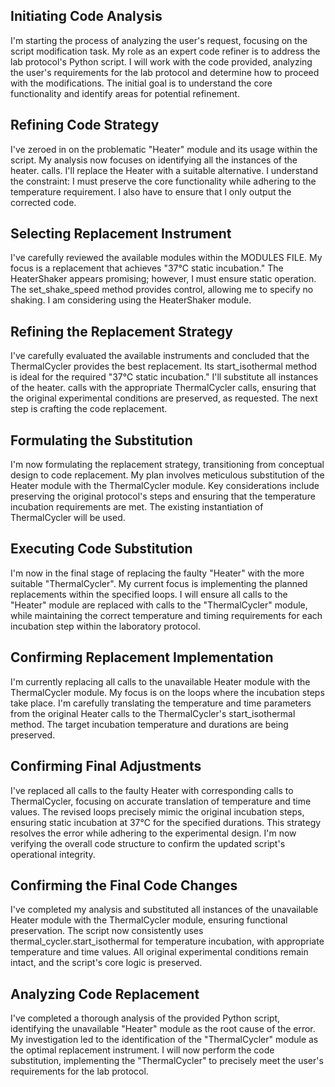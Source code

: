 ## Initiating Code Analysis

I'm starting the process of analyzing the user's request, focusing on the script modification task. My role as an expert code refiner is to address the lab protocol's Python script. I will work with the code provided, analyzing the user's requirements for the lab protocol and determine how to proceed with the modifications. The initial goal is to understand the core functionality and identify areas for potential refinement.

## Refining Code Strategy

I've zeroed in on the problematic "Heater" module and its usage within the script. My analysis now focuses on identifying all the instances of the heater. calls.  I'll replace the Heater with a suitable alternative. I understand the constraint: I must preserve the core functionality while adhering to the temperature requirement. I also have to ensure that I only output the corrected code.

## Selecting Replacement Instrument

I've carefully reviewed the available modules within the MODULES FILE. My focus is a replacement that achieves "37°C static incubation." The HeaterShaker appears promising; however, I must ensure static operation. The set_shake_speed method provides control, allowing me to specify no shaking. I am considering using the HeaterShaker module.

## Refining the Replacement Strategy

I've carefully evaluated the available instruments and concluded that the ThermalCycler provides the best replacement. Its start_isothermal method is ideal for the required "37°C static incubation." I'll substitute all instances of the heater. calls with the appropriate ThermalCycler calls, ensuring that the original experimental conditions are preserved, as requested. The next step is crafting the code replacement.

## Formulating the Substitution

I'm now formulating the replacement strategy, transitioning from conceptual design to code replacement. My plan involves meticulous substitution of the Heater module with the ThermalCycler module. Key considerations include preserving the original protocol's steps and ensuring that the temperature incubation requirements are met. The existing instantiation of ThermalCycler will be used.

## Executing Code Substitution

I'm now in the final stage of replacing the faulty "Heater" with the more suitable "ThermalCycler". My current focus is implementing the planned replacements within the specified loops. I will ensure all calls to the "Heater" module are replaced with calls to the "ThermalCycler" module, while maintaining the correct temperature and timing requirements for each incubation step within the laboratory protocol.

## Confirming Replacement Implementation

I'm currently replacing all calls to the unavailable Heater module with the ThermalCycler module. My focus is on the loops where the incubation steps take place. I'm carefully translating the temperature and time parameters from the original Heater calls to the ThermalCycler's start_isothermal method. The target incubation temperature and durations are being preserved.

## Confirming Final Adjustments

I've replaced all calls to the faulty Heater with corresponding calls to ThermalCycler, focusing on accurate translation of temperature and time values. The revised loops precisely mimic the original incubation steps, ensuring static incubation at 37°C for the specified durations. This strategy resolves the error while adhering to the experimental design. I'm now verifying the overall code structure to confirm the updated script's operational integrity.

## Confirming the Final Code Changes

I've completed my analysis and substituted all instances of the unavailable Heater module with the ThermalCycler module, ensuring functional preservation. The script now consistently uses thermal_cycler.start_isothermal for temperature incubation, with appropriate temperature and time values. All original experimental conditions remain intact, and the script's core logic is preserved.

## Analyzing Code Replacement

I've completed a thorough analysis of the provided Python script, identifying the unavailable "Heater" module as the root cause of the error. My investigation led to the identification of the "ThermalCycler" module as the optimal replacement instrument. I will now perform the code substitution, implementing the "ThermalCycler" to precisely meet the user's requirements for the lab protocol.